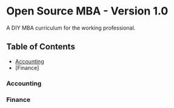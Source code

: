 # Open Source MBA - Version 1.0

A DIY MBA curriculum for the working professional.

## Table of Contents

- [Accounting](#Accounting)
- [Finance]

### Accounting

### Finance
